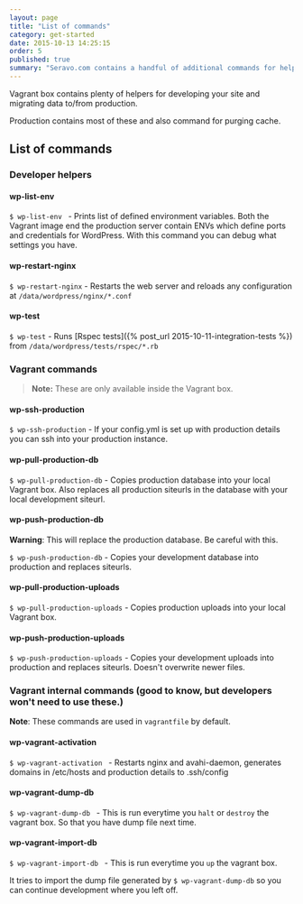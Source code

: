 ```yaml
---
layout: page
title: "List of commands"
category: get-started
date: 2015-10-13 14:25:15
order: 5
published: true
summary: "Seravo.com contains a handful of additional commands for helping the developer with basic tasks"
---
```


Vagrant box contains plenty of helpers for developing your site and migrating data to/from production.

Production contains most of these and also command for purging cache.

## List of commands

### Developer helpers
#### wp-list-env
```$ wp-list-env ``` - Prints list of defined environment variables. Both the Vagrant image end the production server contain ENVs which define ports and credentials for WordPress. With this command you can debug what settings you have.

#### wp-restart-nginx
```$ wp-restart-nginx``` - Restarts the web server and reloads any configuration at  ```/data/wordpress/nginx/*.conf```

#### wp-test
`$ wp-test` - Runs [Rspec tests]({% post_url 2015-10-11-integration-tests %}) from ```/data/wordpress/tests/rspec/*.rb```


### Vagrant commands
> **Note:** These are only available inside the Vagrant box.

#### wp-ssh-production
```$ wp-ssh-production``` - If your config.yml is set up with production details you can ssh into your production instance.

#### wp-pull-production-db
`$ wp-pull-production-db` - Copies production database into your local Vagrant box. Also replaces all production siteurls in the database with your local development siteurl.

#### wp-push-production-db
<div class="bs-callout bs-callout-danger">
  <strong>Warning</strong>: This will replace the production database. Be careful with this.
</div>

`$ wp-push-production-db` - Copies your development database into production and replaces siteurls.

#### wp-pull-production-uploads
`$ wp-pull-production-uploads` - Copies production uploads into your local Vagrant box.

#### wp-push-production-uploads
`$ wp-push-production-uploads` - Copies your development uploads into production and replaces siteurls. Doesn't overwrite newer files.


### Vagrant internal commands (good to know, but developers won't need to use these.)

<div class="bs-callout bs-callout-info">
  <strong>Note</strong>: These commands are used in <code>vagrantfile</code> by default.
</div>

#### wp-vagrant-activation
```$ wp-vagrant-activation ``` - Restarts nginx and avahi-daemon, generates domains in /etc/hosts and production details to .ssh/config

#### wp-vagrant-dump-db
```$ wp-vagrant-dump-db ``` - This is run everytime you `halt` or `destroy` the vagrant box. So that you have dump file next time.

#### wp-vagrant-import-db
```$ wp-vagrant-import-db ``` - This is run everytime you `up` the vagrant box.

It tries to import the dump file generated by ```$ wp-vagrant-dump-db``` so you can continue development where you left off.
